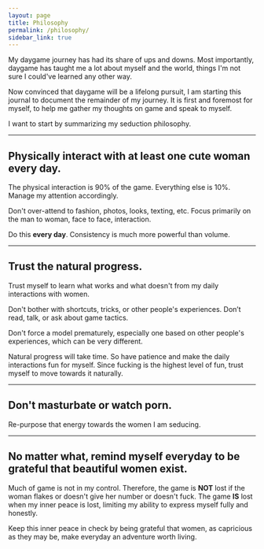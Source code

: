 ```yaml
---
layout: page
title: Philosophy
permalink: /philosophy/
sidebar_link: true
---
```


My daygame journey has had its share of ups and downs. Most importantly, daygame has taught me a lot about myself and the world, things I'm not sure I could've learned any other way.

Now convinced that daygame will be a lifelong pursuit, I am starting this journal to document the remainder of my journey. It is first and foremost for myself, to help me gather my thoughts on game and speak to myself.

I want to start by summarizing my seduction philosophy.

---

## Physically interact with at least one cute woman every day.

The physical interaction is 90% of the game. Everything else is 10%. Manage my attention accordingly. 

Don't over-attend to fashion, photos, looks, texting, etc. Focus primarily on the man to woman, face to face, interaction.

Do this **every day**. Consistency is much more powerful than volume. 

---

## Trust the natural progress.

Trust myself to learn what works and what doesn't from my daily interactions with women.

Don't bother with shortcuts, tricks, or other people's experiences. Don’t read, talk, or ask about game tactics.

Don't force a model prematurely, especially one based on other people's experiences, which can be very different.

Natural progress will take time. So have patience and make the daily interactions fun for myself. Since fucking is the highest level of fun, trust myself to move towards it naturally.

---

## Don't masturbate or watch porn.

Re-purpose that energy towards the women I am seducing.

---

## No matter what, remind myself everyday to be grateful that beautiful women exist.

Much of game is not in my control. Therefore, the game is **NOT** lost if the woman flakes or doesn't give her number or doesn't fuck. The game **IS** lost when my inner peace is lost, limiting my ability to express myself fully and honestly. 

Keep this inner peace in check by being grateful that women, as capricious as they may be, make everyday an adventure worth living.
